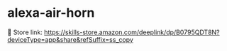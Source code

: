 # alexa-air-horn

🤖 Store link:
https://skills-store.amazon.com/deeplink/dp/B0795QDT8N?deviceType=app&share&refSuffix=ss_copy
